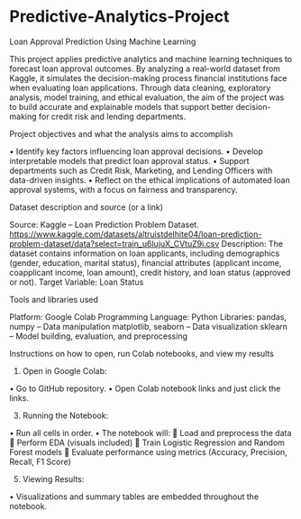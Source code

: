# Predictive-Analytics-Project
Loan Approval Prediction Using Machine Learning

This project applies predictive analytics and machine learning techniques to forecast loan approval outcomes. By analyzing a real-world dataset from Kaggle, it simulates the decision-making process financial institutions face when evaluating loan applications. Through data cleaning, exploratory analysis, model training, and ethical evaluation, the aim of the project was to build accurate and explainable models that support better decision-making for credit risk and lending departments.

Project objectives and what the analysis aims to accomplish

•	Identify key factors influencing loan approval decisions.
•	Develop interpretable models that predict loan approval status.
•	Support departments such as Credit Risk, Marketing, and Lending Officers with data-driven insights.
•	Reflect on the ethical implications of automated loan approval systems, with a focus on fairness and transparency.

Dataset description and source (or a link)

Source: Kaggle – Loan Prediction Problem Dataset. 
https://www.kaggle.com/datasets/altruistdelhite04/loan-prediction-problem-dataset/data?select=train_u6lujuX_CVtuZ9i.csv
Description: The dataset contains information on loan applicants, including demographics (gender, education, marital status), financial attributes (applicant income, coapplicant income, loan amount), credit history, and loan status (approved or not).
Target Variable: Loan Status

Tools and libraries used

Platform: Google Colab
Programming Language: Python
Libraries:
pandas, numpy – Data manipulation
matplotlib, seaborn – Data visualization
sklearn – Model building, evaluation, and preprocessing


Instructions on how to open, run Colab notebooks, and view my results

1.	Open in Google Colab:
   
•	Go to GitHub repository.
•	Open Colab notebook links and just click the links.

3.	Running the Notebook:
   
•	Run all cells in order.
•	The notebook will:
	Load and preprocess the data
	Perform EDA (visuals included)
	Train Logistic Regression and Random Forest models
	Evaluate performance using metrics (Accuracy, Precision, Recall, F1 Score)

5.	Viewing Results:
   
•	Visualizations and summary tables are embedded throughout the notebook.


